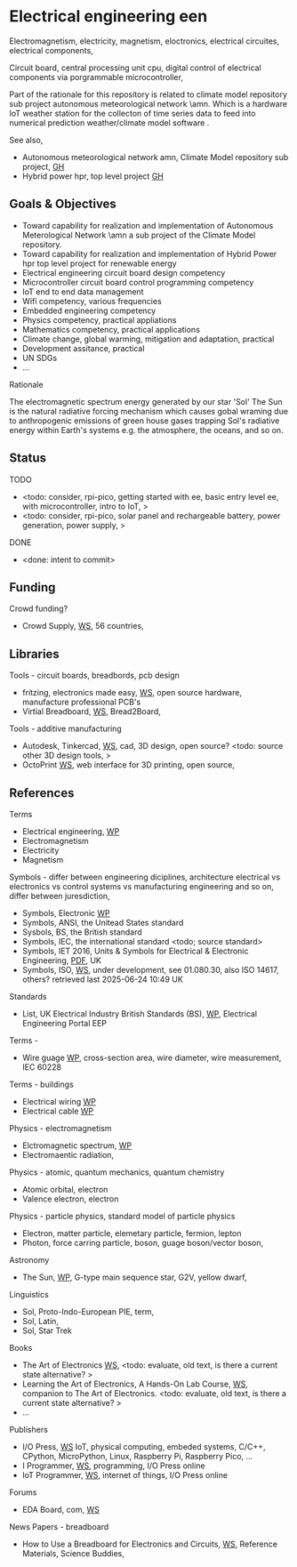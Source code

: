 # Electrical engineering een

Electromagnetism, electricity, magnetism, eloctronics, electrical circuites, electrical components, 

Circuit board, central processing unit cpu, digital control of electrical components via porgrammable microcontroller, 

Part of the rationale for this repository is related to climate model repository sub project autonomous meteorological network \amn. Which is a hardware IoT weather station for the collecton of time series data to feed into numerical prediction weather/climate model software .

See also, 
* Autonomous meteorological network amn, Climate Model repository sub project, [GH](https://github.com/YorkEarwaker/Climate-Model/tree/main/amn)
* Hybrid power hpr, top level project [GH](https://github.com/YorkEarwaker/Hybrid-Power)

## Goals & Objectives

* Toward capability for realization and implementation of Autonomous Meterological Network \amn a sub project of the Climate Model repository.
* Toward capability for realization and implementation of Hybrid Power hpr top level project for renewable energy
* Electrical engineering circuit board design competency
* Microcontroller circuit board control programming competency
* IoT end to end data management
* Wifi competency, various frequencies
* Embedded engineering competency
* Physics competency, practical appliations
* Mathematics competency, practical applications
* Climate change, global warming, mitigation and adaptation, practical
* Development assitance, practical
* UN SDGs
* ...

Rationale

The electromagnetic spectrum energy generated by our star 'Sol' The Sun is the natural radiative forcing mechanism which causes gobal wraming due to anthropogenic emissions of green house gases trapping Sol's radiative energy within Earth's systems e.g. the atmosphere, the oceans, and so on.

## Status

TODO
* <todo: consider, rpi-pico, getting started with ee, basic entry level ee, with microcontroller, intro to IoT, >
* <todo: consider, rpi-pico, solar panel and rechargeable battery, power generation, power supply, >

DONE
* <done: intent to commit>

## Funding

Crowd funding?
* Crowd Supply, [WS](https://www.crowdsupply.com/), 56 countries, 

## Libraries

Tools - circuit boards, breadbords, pcb design
* fritzing, electronics made easy, [WS](https://fritzing.org/), open source hardware, manufacture professional PCB's
* Virtial Breadboard, [WS](https://www.virtualbreadboard.com/), Bread2Board, 

Tools - additive manufacturing
* Autodesk, Tinkercad, [WS](https://www.tinkercad.com/), cad, 3D design, open source? <todo: source other 3D design tools, >
* OctoPrint [WS](https://octoprint.org/), web interface for 3D printing, open source, 

## References

Terms
* Electrical engineering, [WP](https://en.wikipedia.org/wiki/Electrical_engineering)
* Electromagnetism
* Electricity
* Magnetism

Symbols - differ between engineering diciplines, architecture electrical vs electronics vs control systems vs manufacturing engineering and so on, differ between juresdiction, 
* Symbols, Electronic [WP](https://en.wikipedia.org/wiki/Electronic_symbol)
* Symbols, ANSI, the Unitead States standard
* Sysbols, BS, the British standard
* Symbols, IEC, the international standard <todo; source standard>
* Symbols, IET 2016, Units & Symbols for Electrical & Electronic Engineering, [PDF](https://www.theiet.org/media/4173/units-and-symbols.pdf), UK
* Symbols, ISO, [WS](https://www.iso.org/ics/01.080/x/), under development, see 01.080.30, also ISO 14617, others? retrieved last 2025-06-24 10:49 UK

Standards
* List, UK Electrical Industry British Standards (BS), [WP](https://electrical-engineering-portal.com/uk-electrical-industry-british-standards-bs), Electrical Engineering Portal EEP

Terms - 
* Wire guage [WP](https://en.wikipedia.org/wiki/Wire_gauge), cross-section area, wire diameter, wire measurement, IEC 60228

Terms - buildings
* Electrical wiring [WP](https://en.wikipedia.org/wiki/Electrical_wiring)
* Electrical cable [WP](https://en.wikipedia.org/wiki/Electrical_cable)

Physics - electromagnetism
* Elctromagnetic spectrum, [WP](https://en.wikipedia.org/wiki/Electromagnetic_spectrum)
* Electromaentic radiation, 

Physics - atomic, quantum mechanics, quantum chemistry
* Atomic orbital, electron
* Valence electron, electron

Physics - particle physics, standard model of particle physics
* Electron, matter particle, elemetary particle, fermion, lepton
* Photon, force carring particle, boson, guage boson/vector boson,

Astronomy
* The Sun, [WP](https://en.wikipedia.org/wiki/Sun), G-type main sequence star, G2V, yellow dwarf, 

Linguistics
* Sol, Proto-Indo-European PIE, term, 
* Sol, Latin, 
* Sol, Star Trek 

Books
* The Art of Electronics [WS](https://artofelectronics.net/), <todo: evaluate, old text, is there a current state alternative? >
* Learning the Art of Electronics, A Hands-On Lab Course, [WS](https://learningtheartofelectronics.com/), companion to The Art of Electronics. <todo: evaluate, old text, is there a current state alternative? >
* ...

Publishers
* I/O Press, [WS](https://www.iopress.info/index.php) IoT, physical computing, embeded systems, C/C++, CPython, MicroPython, Linux, Raspberry Pi, Raspberry Pico, ...
* I Programmer, [WS](https://www.i-programmer.info/), programming, I/O Press online
* IoT Programmer, [WS](https://iot-programmer.com/), internet of things, I/O Press online

Forums
* EDA Board, com, [WS](https://www.edaboard.com/)

News Papers - breadboard
* How to Use a Breadboard for Electronics and Circuits, [WS](https://www.sciencebuddies.org/science-fair-projects/references/how-to-use-a-breadboard#kinds-breadboard), Reference Materials, Science Buddies, 
